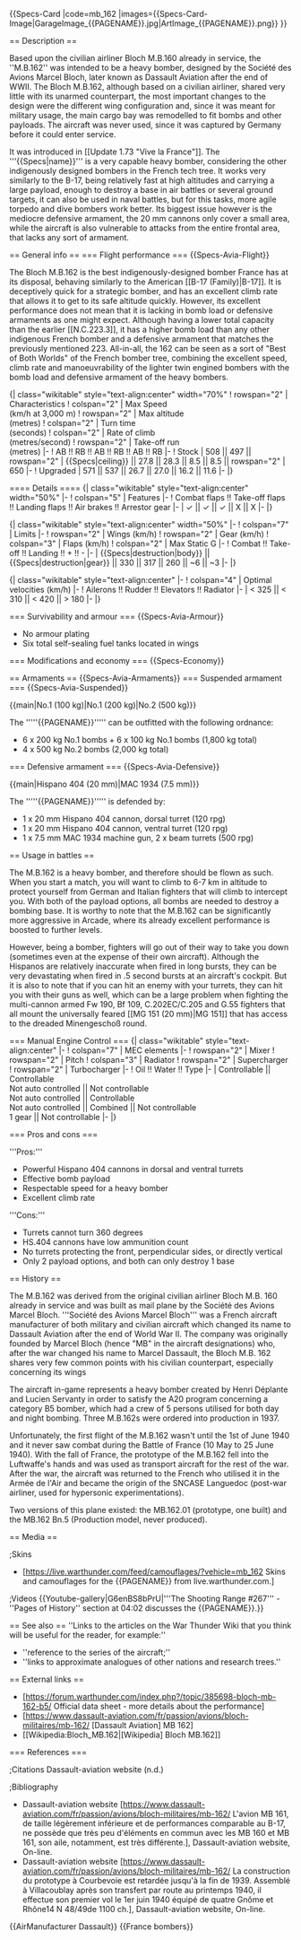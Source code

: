 {{Specs-Card
|code=mb_162
|images={{Specs-Card-Image|GarageImage_{{PAGENAME}}.jpg|ArtImage_{{PAGENAME}}.png}}
}}

== Description ==
<!-- ''In the description, the first part should be about the history of and the creation and combat usage of the aircraft, as well as its key features. In the second part, tell the reader about the aircraft in the game. Insert a screenshot of the vehicle, so that if the novice player does not remember the vehicle by name, he will immediately understand what kind of vehicle the article is talking about.'' -->
Based upon the civilian airliner Bloch M.B.160 already in service, the ''M.B.162'' was intended to be a heavy bomber, designed by the Société des Avions Marcel Bloch, later known as Dassault Aviation after the end of WWII. The Bloch M.B.162, although based on a civilian airliner, shared very little with its unarmed counterpart, the most important changes to the design were the different wing configuration and, since it was meant for military usage, the main cargo bay was remodelled to fit bombs and other payloads. The aircraft was never used, since it was captured by Germany before it could enter service.

It was introduced in [[Update 1.73 "Vive la France"]]. The '''{{Specs|name}}''' is a very capable heavy bomber, considering the other indigenously designed bombers in the French tech tree. It works very similarly to the B-17, being relatively fast at high altitudes and carrying a large payload, enough to destroy a base in air battles or several ground targets, it can also be used in naval battles, but for this tasks, more agile torpedo and dive bombers work better. Its biggest issue however is the mediocre defensive armament, the 20 mm cannons only cover a small area, while the aircraft is also vulnerable to attacks from the entire frontal area, that lacks any sort of armament.

== General info ==
=== Flight performance ===
{{Specs-Avia-Flight}}
<!-- ''Describe how the aircraft behaves in the air. Speed, manoeuvrability, acceleration and allowable loads - these are the most important characteristics of the vehicle.'' -->
The Bloch M.B.162 is the best indigenously-designed bomber France has at its disposal, behaving similarly to the American [[B-17 (Family)|B-17]]. It is deceptively quick for a strategic bomber, and has an excellent climb rate that allows it to get to its safe altitude quickly. However, its excellent performance does not mean that it is lacking in bomb load or defensive armaments as one might expect. Although having a lower total capacity than the earlier [[N.C.223.3]], it has a higher bomb load than any other indigenous French bomber and a defensive armament that matches the previously mentioned 223. All-in-all, the 162 can be seen as a sort of "Best of Both Worlds" of the French bomber tree, combining the excellent speed, climb rate and manoeuvrability of the lighter twin engined bombers with the bomb load and defensive armament of the heavy bombers.

{| class="wikitable" style="text-align:center" width="70%"
! rowspan="2" | Characteristics
! colspan="2" | Max Speed<br>(km/h at 3,000 m)
! rowspan="2" | Max altitude<br>(metres)
! colspan="2" | Turn time<br>(seconds)
! colspan="2" | Rate of climb<br>(metres/second)
! rowspan="2" | Take-off run<br>(metres)
|-
! AB !! RB !! AB !! RB !! AB !! RB
|-
! Stock
| 508 || 497 || rowspan="2" | {{Specs|ceiling}} || 27.8 || 28.3 || 8.5 || 8.5 || rowspan="2" | 650
|-
! Upgraded
| 571 || 537 || 26.7 || 27.0 || 16.2 || 11.6
|-
|}

==== Details ====
{| class="wikitable" style="text-align:center" width="50%"
|-
! colspan="5" | Features
|-
! Combat flaps !! Take-off flaps !! Landing flaps !! Air brakes !! Arrestor gear
|-
| ✓ || ✓ || ✓ || X || X     <!-- ✓ -->
|-
|}

{| class="wikitable" style="text-align:center" width="50%"
|-
! colspan="7" | Limits
|-
! rowspan="2" | Wings (km/h)
! rowspan="2" | Gear (km/h)
! colspan="3" | Flaps (km/h)
! colspan="2" | Max Static G
|-
! Combat !! Take-off !! Landing !! + !! -
|-
| {{Specs|destruction|body}} || {{Specs|destruction|gear}} || 330 || 317 || 260 || ~6 || ~3
|-
|}

{| class="wikitable" style="text-align:center"
|-
! colspan="4" | Optimal velocities (km/h)
|-
! Ailerons !! Rudder !! Elevators !! Radiator
|-
| < 325 || < 310 || < 420 || > 180
|-
|}

=== Survivability and armour ===
{{Specs-Avia-Armour}}
<!-- ''Examine the survivability of the aircraft. Note how vulnerable the structure is and how secure the pilot is, whether the fuel tanks are armoured, etc. Describe the armour, if there is any, and also mention the vulnerability of other critical aircraft systems.'' -->

* No armour plating
* Six total self-sealing fuel tanks located in wings

=== Modifications and economy ===
{{Specs-Economy}}

== Armaments ==
{{Specs-Avia-Armaments}}
=== Suspended armament ===
{{Specs-Avia-Suspended}}
<!-- ''Describe the aircraft's suspended armament: additional cannons under the wings, bombs, rockets and torpedoes. This section is especially important for bombers and attackers. If there is no suspended weaponry remove this subsection.'' -->
{{main|No.1 (100 kg)|No.1 (200 kg)|No.2 (500 kg)}}

The '''''{{PAGENAME}}''''' can be outfitted with the following ordnance:

* 6 x 200 kg No.1 bombs + 6 x 100 kg No.1 bombs (1,800 kg total)
* 4 x 500 kg No.2 bombs (2,000 kg total)

=== Defensive armament ===
{{Specs-Avia-Defensive}}
<!-- ''Defensive armament with turret machine guns or cannons, crewed by gunners. Examine the number of gunners and what belts or drums are better to use. If defensive weaponry is not available, remove this subsection.'' -->
{{main|Hispano 404 (20 mm)|MAC 1934 (7.5 mm)}}

The '''''{{PAGENAME}}''''' is defended by:

* 1 x 20 mm Hispano 404 cannon, dorsal turret (120 rpg)
* 1 x 20 mm Hispano 404 cannon, ventral turret (120 rpg)
* 1 x 7.5 mm MAC 1934 machine gun, 2 x beam turrets (500 rpg)

== Usage in battles ==
<!-- ''Describe the tactics of playing in the aircraft, the features of using aircraft in a team and advice on tactics. Refrain from creating a "guide" - do not impose a single point of view, but instead, give the reader food for thought. Examine the most dangerous enemies and give recommendations on fighting them. If necessary, note the specifics of the game in different modes (AB, RB, SB).'' -->
The M.B.162 is a heavy bomber, and therefore should be flown as such. When you start a match, you will want to climb to 6-7 km in altitude to protect yourself from German and Italian fighters that will climb to intercept you. With both of the payload options, all bombs are needed to destroy a bombing base. It is worthy to note that the M.B.162 can be significantly more aggressive in Arcade, where its already excellent performance is boosted to further levels.

However, being a bomber, fighters will go out of their way to take you down (sometimes even at the expense of their own aircraft). Although the Hispanos are relatively inaccurate when fired in long bursts, they can be very devastating when fired in .5 second bursts at an aircraft's cockpit. But it is also to note that if you can hit an enemy with your turrets, they can hit you with their guns as well, which can be a large problem when fighting the multi-cannon armed Fw 190, Bf 109, C.202EC/C.205 and G.55 fighters that all mount the universally feared [[MG 151 (20 mm)|MG 151]] that has access to the dreaded Minengeschoß round.

=== Manual Engine Control ===
{| class="wikitable" style="text-align:center"
|-
! colspan="7" | MEC elements
|-
! rowspan="2" | Mixer
! rowspan="2" | Pitch
! colspan="3" | Radiator
! rowspan="2" | Supercharger
! rowspan="2" | Turbocharger
|-
! Oil !! Water !! Type
|-
| Controllable || Controllable<br>Not auto controlled || Not controllable<br>Not auto controlled || Controllable<br>Not auto controlled || Combined || Not controllable<br>1 gear || Not controllable
|-
|}

=== Pros and cons ===
<!-- ''Summarise and briefly evaluate the vehicle in terms of its characteristics and combat effectiveness. Mark its pros and cons in the bulleted list. Try not to use more than 6 points for each of the characteristics. Avoid using categorical definitions such as "bad", "good" and the like - use substitutions with softer forms such as "inadequate" and "effective".'' -->

'''Pros:'''

* Powerful Hispano 404 cannons in dorsal and ventral turrets
* Effective bomb payload
* Respectable speed for a heavy bomber
* Excellent climb rate

'''Cons:'''

* Turrets cannot turn 360 degrees
* HS.404 cannons have low ammunition count
* No turrets protecting the front, perpendicular sides, or directly vertical
* Only 2 payload options, and both can only destroy 1 base

== History ==
<!-- ''Describe the history of the creation and combat usage of the aircraft in more detail than in the introduction. If the historical reference turns out to be too long, take it to a separate article, taking a link to the article about the vehicle and adding a block "/History" (example: <nowiki>https://wiki.warthunder.com/(Vehicle-name)/History</nowiki>) and add a link to it here using the <code>main</code> template. Be sure to reference text and sources by using <code><nowiki><ref></ref></nowiki></code>, as well as adding them at the end of the article with <code><nowiki><references /></nowiki></code>. This section may also include the vehicle's dev blog entry (if applicable) and the in-game encyclopedia description (under <code><nowiki>=== In-game description ===</nowiki></code>, also if applicable).'' -->
The M.B.162 was derived from the original civilian airliner Bloch M.B. 160 already in service and was built as mail plane by the Société des Avions Marcel Bloch. '''Société des Avions Marcel Bloch''' was a French aircraft manufacturer of both military and civilian aircraft which changed its name to Dassault Aviation after the end of World War II. The company was originally founded by Marcel Bloch (hence "MB" in the aircraft designations) who, after the war changed his name to Marcel Dassault, the Bloch M.B. 162 shares very few common points with his civilian counterpart, especially concerning its wings<ref name="dassault01" />

The aircraft in-game represents a heavy bomber created by Henri Déplante and Lucien Servanty in order to satisfy the A20 program concerning a category B5 bomber, which had a crew of 5 persons utilised for both day and night bombing. Three M.B.162s were ordered into production in 1937.

Unfortunately, the first flight of the M.B.162 wasn't until the 1st of June 1940 <ref name="dassault01" /> and it never saw combat during the Battle of France (10 May to 25 June 1940). With the fall of France, the prototype of the M.B.162 fell into the Luftwaffe's hands and was used as transport aircraft for the rest of the war. After the war, the aircraft was returned to the French who utilised it in the Armée de l'Air and became the origin of the SNCASE Languedoc (post-war airliner, used for hypersonic experimentations).

Two versions of this plane existed: the MB.162.01 (prototype, one built) and the MB.162 Bn.5 (Production model, never produced).

== Media ==
<!-- ''Excellent additions to the article would be video guides, screenshots from the game, and photos.'' -->

;Skins

* [https://live.warthunder.com/feed/camouflages/?vehicle=mb_162 Skins and camouflages for the {{PAGENAME}} from live.warthunder.com.]

;Videos
{{Youtube-gallery|G6enBS8bPrU|'''The Shooting Range #267''' - ''Pages of History'' section at 04:02 discusses the {{PAGENAME}}.}}

== See also ==
''Links to the articles on the War Thunder Wiki that you think will be useful for the reader, for example:''

* ''reference to the series of the aircraft;''
* ''links to approximate analogues of other nations and research trees.''

== External links ==
<!-- ''Paste links to sources and external resources, such as:''
* ''topic on the official game forum;''
* ''other literature.'' -->

* [https://forum.warthunder.com/index.php?/topic/385698-bloch-mb-162-b5/ Official data sheet - more details about the performance]
* [https://www.dassault-aviation.com/fr/passion/avions/bloch-militaires/mb-162/ <nowiki>[Dassault Aviation]</nowiki> MB 162]
* [[Wikipedia:Bloch_MB.162|[Wikipedia] Bloch MB.162]]

=== References ===

;Citations
<references>
<ref name="dassault01">Dassault-aviation website (n.d.)</ref>
</references>

;Bibliography

* Dassault-aviation website [https://www.dassault-aviation.com/fr/passion/avions/bloch-militaires/mb-162/ L'avion MB 161, de taille légèrement inférieure et de performances comparable au B-17, ne possède que très peu d'éléments en commun avec les MB 160 et MB 161, son aile, notamment, est très différente.], Dassault-aviation website, On-line.
* Dassault-aviation website [https://www.dassault-aviation.com/fr/passion/avions/bloch-militaires/mb-162/ La construction du prototype à Courbevoie est retardée jusqu'à la fin de 1939. Assemblé à Villacoublay après son transfert par route au printemps 1940, il effectue son premier vol le 1er juin 1940 équipé de quatre Gnôme et Rhône14 N 48/49de 1100 ch.], Dassault-aviation website, On-line.

{{AirManufacturer Dassault}}
{{France bombers}}